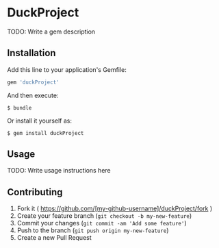 # DuckProject

TODO: Write a gem description

## Installation

Add this line to your application's Gemfile:

```ruby
gem 'duckProject'
```

And then execute:

    $ bundle

Or install it yourself as:

    $ gem install duckProject

## Usage

TODO: Write usage instructions here

## Contributing

1. Fork it ( https://github.com/[my-github-username]/duckProject/fork )
2. Create your feature branch (`git checkout -b my-new-feature`)
3. Commit your changes (`git commit -am 'Add some feature'`)
4. Push to the branch (`git push origin my-new-feature`)
5. Create a new Pull Request
